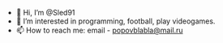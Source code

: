 - 👋 Hi, I’m @Sled91
- 👀 I’m interested in programming, football, play videogames.
- 📫 How to reach me: email - popovblabla@mail.ru

<!---
Sled91/Sled91 is a ✨ special ✨ repository because its `README.md` (this file) appears on your GitHub profile.
You can click the Preview link to take a look at your changes.
--->
